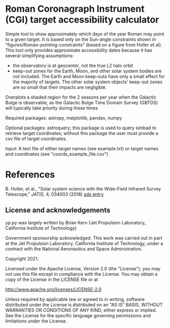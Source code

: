 # Roman Coronagraph Instrument (CGI) target accessibility calculator

Simple tool to show approximately which days of the year Roman may point to a given target. It is based only on the Sun-angle constraints shown in "figures/Roman-pointing-constraints" (based on a figure from Holler et al). This tool only provides approximate accessibility dates because it has several simplifying assumptions:
 * the observatory is at geocenter, not the true L2 halo orbit
 * keep-out zones for the Earth, Moon, and other solar system bodies are not included. The Earth and Moon keep-outs have only a small effect for the majority of targets. The other solar system objects' keep-out zones are so small that their impacts are negligible.

Overplots a shaded region for the 2 seasons per year when the Galactic Bulge is observable, as the Galactic Bulge Time Domain Survey (GBTDS) will typically take priority during these times
 
Required packages: astropy, matplotlib, pandas, numpy

Optional packages: astroquery; this package is used to query simbad to retrieve target coordinates; without this package the user must provide a csv file of target coordinates.

Input: A text file of either target names (see example.txt) or target names and coordinates (see "coords_example_file.csv")


# References
B. Holler, et al., "Solar system science with the Wide-Field Infrared Survey Telescope," _JATIS_, 4, 034003 (2018)
[ads entry](http://adsabs.harvard.edu/abs/2018JATIS...4c4003H)

## License and acknowledgements
yp.py was largely written by Brian Kern (Jet Propulsion Laboratory, California Institute of Technology)

Government sponsorship acknowledged. This work was carried out in part at the Jet Propulsion Laboratory, California Institute of Technology, under a contract with the National Aeronautics and Space Administration.

Copyright 2021.

Licensed under the Apache License, Version 2.0 (the "License"); you may not use this file except in compliance with the License. You may obtain a copy of the License in the LICENSE file or at

http://www.apache.org/licenses/LICENSE-2.0

Unless required by applicable law or agreed to in writing, software distributed under the License is distributed on an "AS IS" BASIS, WITHOUT WARRANTIES OR CONDITIONS OF ANY KIND, either express or implied. See the License for the specific language governing permissions and limitations under the License.




